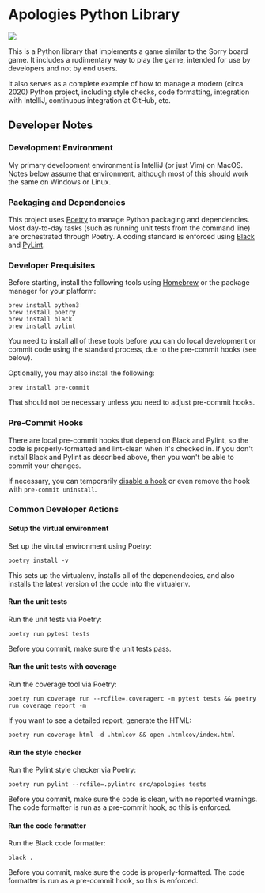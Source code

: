# Apologies Python Library

![](https://github.com/pronovic/apologies/workflows/Test%20Suite/badge.svg)

This is a Python library that implements a game similar to the Sorry
board game.  It includes a rudimentary way to play the game, intended
for use by developers and not by end users.

It also serves as a complete example of how to manage a modern (circa 2020)
Python project, including style checks, code formatting, integration with
IntelliJ, continuous integration at GitHub, etc.

## Developer Notes

### Development Environment

My primary development environment is IntelliJ (or just Vim) on MacOS.  Notes
below assume that environment, although most of this should work the same on
Windows or Linux.

### Packaging and Dependencies

This project uses [Poetry](https://python-poetry.org/) to manage Python
packaging and dependencies.  Most day-to-day tasks (such as running unit 
tests from the command line) are orchestrated through Poetry.  A coding
standard is enforced using [Black](https://github.com/psf/black) and [PyLint](https://www.pylint.org/).

### Developer Prequisites

Before starting, install the following tools using [Homebrew](https://brew.sh/)
or the package manager for your platform:

```
brew install python3
brew install poetry
brew install black
brew install pylint
```

You need to install all of these tools before you can do local development or
commit code using the standard process, due to the pre-commit hooks (see
below).

Optionally, you may also install the following:

```
brew install pre-commit
```

That should not be necessary unless you need to adjust pre-commit hooks.

### Pre-Commit Hooks

There are local pre-commit hooks that depend on Black and Pylint, so the code
is properly-formatted and lint-clean when it's checked in.  If you don't
install Black and Pylint as described above, then you won't be able to commit
your changes.

If necessary, you can temporarily [disable a hook](https://pre-commit.com/#temporarily-disabling-hooks)
or even remove the hook with `pre-commit uninstall`.

### Common Developer Actions

#### Setup the virtual environment

Set up the virutal environment using Poetry:

```
poetry install -v
```

This sets up the virtualenv, installs all of the depenendecies, and also
installs the latest version of the code into the virtualenv.

#### Run the unit tests

Run the unit tests via Poetry:

```
poetry run pytest tests
```

Before you commit, make sure the unit tests pass.

#### Run the unit tests with coverage

Run the coverage tool via Poetry:

```
poetry run coverage run --rcfile=.coveragerc -m pytest tests && poetry run coverage report -m
```

If you want to see a detailed report, generate the HTML:

```
poetry run coverage html -d .htmlcov && open .htmlcov/index.html
```

#### Run the style checker

Run the Pylint style checker via Poetry:

```
poetry run pylint --rcfile=.pylintrc src/apologies tests
```

Before you commit, make sure the code is clean, with no reported warnings.  The
code formatter is run as a pre-commit hook, so this is enforced.

#### Run the code formatter

Run the Black code formatter:

```
black .
```

Before you commit, make sure the code is properly-formatted.  The code
formatter is run as a pre-commit hook, so this is enforced.
